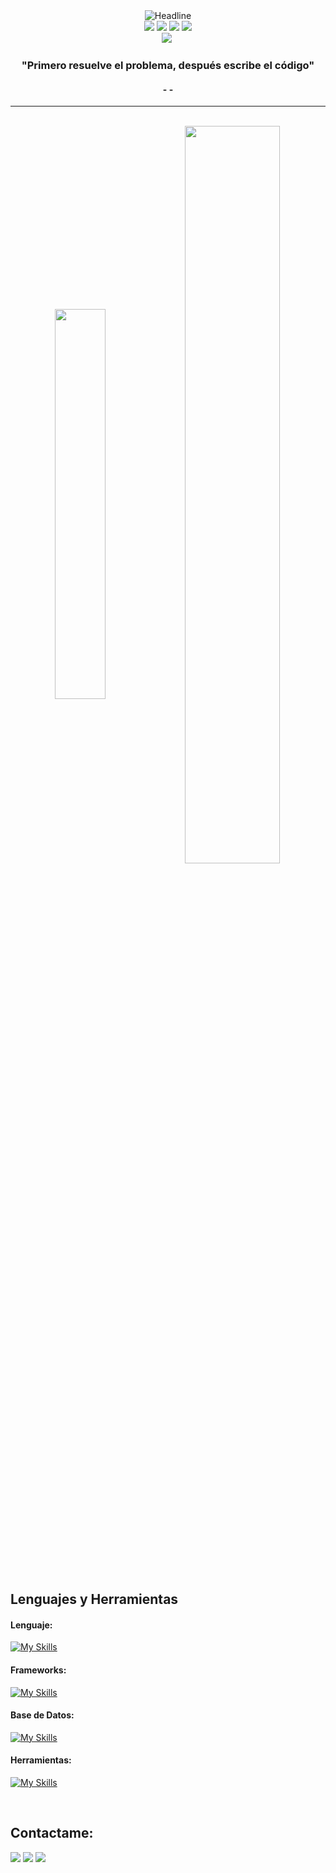 <div align=center>
    <img src="https://readme-typing-svg.herokuapp.com?color=3bc7bb&size=38&center=true&vCenter=true&width=1000&height=60&font=Architects+Daughter&lines=¡Bienvenido+a+mi+perfil!;Mi+Nombre+es+Luis+Kinn+DC;Soy+Estudiante+de+Ingeniería+de+Sistemas+e+Informacion" alt="Headline" />
</div>

<div align="center">
  <a href="https://www.linkedin.com/in/luis-k-flores-de-la-cruz/"><img src="https://img.shields.io/badge/LinkedIn-%230077B5.svg?logo=linkedin&logoColor=white"></a>
  <a href="https://web.facebook.com/LuisKinnDC"><img src="https://img.shields.io/badge/Facebook-%231877F2.svg?logo=Facebook&logoColor=white"></a>
  <a href="https://instagram.com/luiskinndc"><img src="https://img.shields.io/badge/Instagram-%23E4405F.svg?logo=Instagram&logoColor=white"></a>
  <a href="https://discord.gg/https://discord.gg/mJawu6CCqs"><img src="https://img.shields.io/badge/Discord-%237289DA.svg?logo=discord&logoColor=white"></a>
</div>
<div align="center">  
    <img src="https://img.shields.io/github/followers/LuisKinnDC.svg?style=social&label=Seguidores&maxAge=2592000">
    <img src="https://komarev.com/ghpvc/?username=LuisKinnDC&label=Visitas&color=3bc7bb&style=flat" alt=""/>
</div>

<h3 align="center">"Primero resuelve el problema, después escribe el código"</h3>
<h4 align="center">-  -</h4>

<hr>


<br>

<div align="center" style="margin-bottom:200px">
 <img width=40% align="center" src="https://github-readme-stats.vercel.app/api/top-langs/?username=LuisKinnDC&layout=compact&theme=tokyonight&hide_border=true" />
  <img width=55% align="center" src="https://github-readme-streak-stats.herokuapp.com/?user=LuisKinnDC&theme=tokyonight&hide_border=true" />
</div>
<!--<p align="center"> <img src="https://komarev.com/ghpvc/?username=LuisKinnDC&label=Profile%20views&color=008B8B&style=flat" alt="" /> </p> -->

## Lenguajes y Herramientas
<!--<img src="https://github.com/LuisKinnDC/Imagenes/blob/main/Imagenes/cumputer-student.png" min-width="500px" max-width="500px" width="500px" align="right" alt="">-->

#### Lenguaje:
[![My Skills](https://skillicons.dev/icons?i=js,ts,html,css,java&theme=light)](https://skillicons.dev)

#### Frameworks:
[![My Skills](https://skillicons.dev/icons?i=angular,spring&theme=light)](https://skillicons.dev)

#### Base de Datos:
[![My Skills](https://skillicons.dev/icons?i=postgres,mysql)](https://skillicons.dev)

#### Herramientas:
[![My Skills](https://skillicons.dev/icons?i=ps,idea,vscode,eclipse)](https://skillicons.dev)

<br>

## Contactame:
<div>
<a href="https://instagram.com/luiskinndc" target="_blank"><img loading="lazy" src="https://img.shields.io/badge/-Instagram-%23E4405F?style=for-the-badge&logo=instagram&logoColor=white" target="_blank"></a>
<a href = "mailto: luiskinndc@gmail.com"><img loading="lazy" src="https://img.shields.io/badge/Gmail-D14836?style=for-the-badge&logo=gmail&logoColor=white" target="_blank"></a>
<a href="https://www.linkedin.com/in/luis-k-flores-de-la-cruz/" target="_blank"><img loading="lazy" src="https://img.shields.io/badge/-LinkedIn-%230077B5?style=for-the-badge&logo=linkedin&logoColor=white" target="_blank"></a>   
</div>
